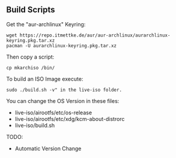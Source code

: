 ## Build Scripts
Get the "aur-archlinux" Keyring:  
```
wget https://repo.itmettke.de/aur/aur-archlinux/aurarchlinux-keyring.pkg.tar.xz 
pacman -U aurarchlinux-keyring.pkg.tar.xz 
```
  
Then copy a script:  
```
cp mkarchiso /bin/
```
  
To build an ISO Image execute:
```
sudo ./build.sh -v" in the live-iso folder.
```
  
You can change the OS Version in these files:  
 - live-iso/airootfs/etc/os-release  
 - live-iso/airootfs/etc/xdg/kcm-about-distrorc  
 - live-iso/build.sh  
   
   
TODO:  
 - Automatic Version Change  
